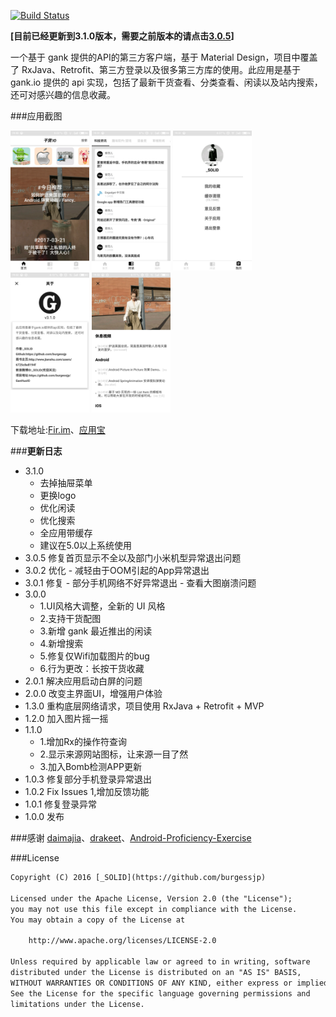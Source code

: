 
[![Build Status](https://travis-ci.org/burgessjp/GanHuoIO.svg?branch=master)](https://travis-ci.org/burgessjp/GanHuoIO)


**[目前已经更新到3.1.0版本，需要之前版本的请点击[3.0.5](https://github.com/burgessjp/GanHuoIO/tree/v3.0.5end)]**

一个基于 gank 提供的API的第三方客户端，基于 Material Design，项目中覆盖了 RxJava、Retrofit、第三方登录以及很多第三方库的使用。此应用是基于 gank.io 提供的 api 实现，包括了最新干货查看、分类查看、闲读以及站内搜索，还可对感兴趣的信息收藏。


###应用截图

<img src="capture/p1.jpg" width="25%" />
<img src="capture/p2.jpg" width="25%" />
<img src="capture/p3.jpg" width="25%" />
<img src="capture/p4.jpg" width="25%" />
<img src="capture/p5.jpg" width="25%" />



下载地址:[Fir.im](http://fir.im/ganhuoio)、[应用宝](http://android.myapp.com/myapp/detail.htm?apkName=ren.solid.ganhuoio)



###**更新日志**
- 3.1.0 
    - 去掉抽屉菜单
    - 更换logo
    - 优化闲读
    - 优化搜索
    - 全应用带缓存
    - 建议在5.0以上系统使用
- 3.0.5 修复首页显示不全以及部门小米机型异常退出问题
- 3.0.2 优化
      - 减轻由于OOM引起的App异常退出
- 3.0.1 修复
      - 部分手机网络不好异常退出
      - 查看大图崩溃问题
- 3.0.0
     - 1.UI风格大调整，全新的 UI 风格
     - 2.支持干货配图
     - 3.新增 gank 最近推出的闲读
     - 4.新增搜索
     - 5.修复仅Wifi加载图片的bug
     - 6.行为更改：长按干货收藏
- 2.0.1  解决应用启动白屏的问题
- 2.0.0  改变主界面UI，增强用户体验
- 1.3.0  重构底层网络请求，项目使用 RxJava + Retrofit + MVP
- 1.2.0  加入图片摇一摇
- 1.1.0  
   - 1.增加Rx的操作符查询
   - 2.显示来源网站图标，让来源一目了然
   - 3.加入Bomb检测APP更新
- 1.0.3  修复部分手机登录异常退出
- 1.0.2  Fix Issues 1,增加反馈功能
- 1.0.1  修复登录异常
- 1.0.0  发布

###感谢
[daimajia](https://github.com/daimajia)、[drakeet](https://github.com/drakeet)、[Android-Proficiency-Exercise](https://github.com/ryanhoo/Android-Proficiency-Exercise)

###License
```html
Copyright (C) 2016 [_SOLID](https://github.com/burgessjp)

Licensed under the Apache License, Version 2.0 (the "License");
you may not use this file except in compliance with the License.
You may obtain a copy of the License at

    http://www.apache.org/licenses/LICENSE-2.0

Unless required by applicable law or agreed to in writing, software
distributed under the License is distributed on an "AS IS" BASIS,
WITHOUT WARRANTIES OR CONDITIONS OF ANY KIND, either express or implied.
See the License for the specific language governing permissions and
limitations under the License.
```